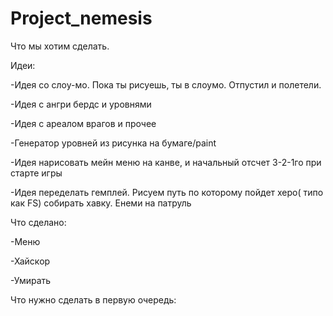 # Project_nemesis
Что мы хотим сделать.

Идеи: 

  -Идея со слоу-мо. Пока ты рисуешь, ты в слоумо. Отпустил и полетели.
  
  -Идея с ангри бердс и уровнями
  
  -Идея с ареалом врагов и прочее
  
  -Генератор уровней из рисунка на бумаге/paint
  
  -Идея нарисовать мейн меню на канве, и начальный отсчет 3-2-1го при старте игры
  
  -Идея переделать гемплей. Рисуем путь по которому пойдет херо( типо как FS) собирать хавку. Енеми на патруль
  

Что сделано:

-Меню

-Хайскор

-Умирать

Что нужно сделать в первую очередь:

